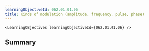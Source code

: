 ```yaml
---
learningObjectiveId: 062.01.01.06
title: Kinds of modulation (amplitude, frequency, pulse, phase)
---
```


```tsx eval
<LearningOBjectives learningObjectiveId={062.01.01.06} />
```

## Summary
